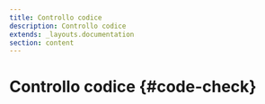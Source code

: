 ```yaml
---
title: Controllo codice
description: Controllo codice
extends: _layouts.documentation
section: content
---
```


# Controllo codice {#code-check}